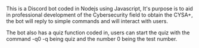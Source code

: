 This is a Discord bot coded in Nodejs using Javascript, It's purpose is to aid in professional development of the Cybersecurity field to obtain the
CYSA+, the bot will reply to simple commands and will interact with users.

The bot also has a quiz function coded in, users can start the quiz with the command -q0 -q being quiz and the number 0 being the test number.
